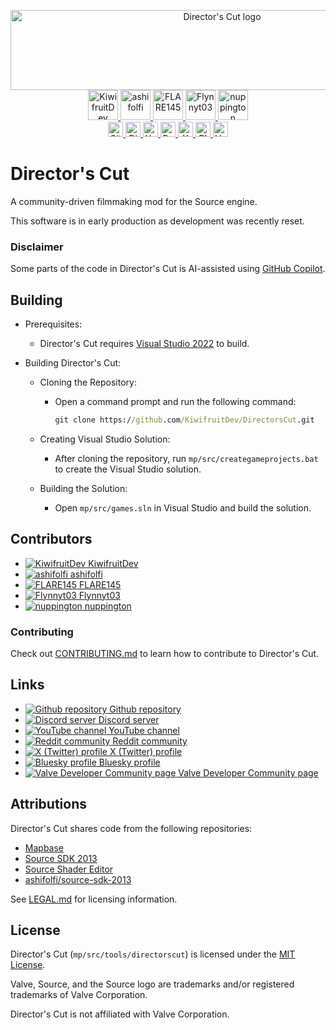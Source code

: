 <p align="center">
  <a href="https://github.com/KiwifruitDev/DirectorsCut">
    <img width="661px" height="128px" alt="Director's Cut logo" src="https://i.imgur.com/71ceAUU.png">
  </a>
  <br>
  <a href="https://github.com/KiwifruitDev" title="KiwifruitDev">
    <img height="48px" width="48px" alt="KiwifruitDev" src="https://i.imgur.com/3ufoXSF.png">
  </a>
  <a href="https://github.com/ashifolfi" title="ashifolfi">
    <img height="48px" width="48px" alt="ashifolfi" src="https://i.imgur.com/wLrrT7h.png">
  </a>
  <a href="https://flare145.com/" title="FLARE145">
    <img height="48px" width="48px" alt="FLARE145" src="https://i.imgur.com/6yoMcru.png">
  </a>
  <a href="https://github.com/flynnyt03" title="Flynnyt03">
    <img height="48px" width="48px" alt="Flynnyt03" src="https://i.imgur.com/gk65eRm.png">
  </a>
  <a href="https://github.com/nuppington-bit" title="nuppington">
    <img height="48px" width="48px" alt="nuppington" src="https://i.imgur.com/aIJ6Ivs.png">
  </a>
  <br>
  <a href="https://github.com/KiwifruitDev/DirectorsCut" title="Github repository">
    <img height="24px" width="24px" alt="Github repository" src="https://developer.valvesoftware.com/w/images/2/2c/Github_icon.png">
  </a>
  <a href="https://discord.com/invite/zrjApe5gkk" title="Discord server">
    <img height="24px" width="24px" alt="Discord server" src="https://developer.valvesoftware.com/w/images/1/18/Discord_icon.png">
  </a>
  <a href="https://youtube.com/@DirectorsCutMod" title="YouTube channel">
    <img height="24px" width="24px" alt="YouTube channel" src="https://developer.valvesoftware.com/w/images/4/4c/YouTube_icon.png">
  </a>
  <a href="https://www.reddit.com/r/DirectorsCut" title="Reddit community">
    <img height="24px" width="24px" alt="Reddit community" src="https://developer.valvesoftware.com/w/images/c/c3/Logo-Reddit.png">
  </a>
  <a href="https://x.com/DirectorsCutMod" title="X (Twitter) profile">
    <img height="24px" width="24px" alt="X (Twitter) profile" src="https://developer.valvesoftware.com/w/images/0/07/Logo-Twitter-X.png">
  </a>
  <a href="https://bsky.app/profile/directorscut.bsky.social" title="Bluesky profile">
    <img height="24px" width="24px" alt="Bluesky profile" src="https://developer.valvesoftware.com/w/images/d/d0/Bluesky_icon.png">
  </a>
  <a href="https://developer.valvesoftware.com/wiki/Director's_Cut" title="Valve Developer Community page">
    <img height="24px" width="24px" alt="Valve Developer Community page" src="https://developer.valvesoftware.com/w/images/1/10/Icon-Source.png">
  </a>
</p>

# Director's Cut
A community-driven filmmaking mod for the Source engine.

This software is in early production as development was recently reset.

### Disclaimer
Some parts of the code in Director's Cut is AI-assisted using [GitHub Copilot](https://copilot.github.com/).

## Building
- Prerequisites:
  - Director's Cut requires [Visual Studio 2022](https://visualstudio.microsoft.com/vs/) to build.

- Building Director's Cut:
  - Cloning the Repository:
    - Open a command prompt and run the following command:
      ```bat
      git clone https://github.com/KiwifruitDev/DirectorsCut.git
      ```

  - Creating Visual Studio Solution:
    - After cloning the repository, run `mp/src/creategameprojects.bat` to create the Visual Studio solution.

  - Building the Solution:
    - Open `mp/src/games.sln` in Visual Studio and build the solution.

## Contributors
- [![KiwifruitDev](https://i.imgur.com/qLndRtf.png) KiwifruitDev](https://github.com/KiwifruitDev)
- [![ashifolfi](https://i.imgur.com/4k4AuqO.png) ashifolfi](https://github.com/ashifolfi)
- [![FLARE145](https://i.imgur.com/HQWrrvo.png) FLARE145](https://flare145.com/)
- [![Flynnyt03](https://i.imgur.com/HD3Cgdp.png) Flynnyt03](https://github.com/flynnyt03)
- [![nuppington](https://i.imgur.com/sjR4oa3.png) nuppington](https://github.com/nuppington-bit)

### Contributing
Check out [CONTRIBUTING.md](CONTRIBUTING.md) to learn how to contribute to Director's Cut.

## Links
- [![Github repository](https://i.imgur.com/mrQcZY9.png) Github repository](https://github.com/KiwifruitDev/DirectorsCut)
- [![Discord server](https://i.imgur.com/pgLNitm.png) Discord server](https://discord.com/invite/zrjApe5gkk)
- [![YouTube channel](https://i.imgur.com/76FljEy.png) YouTube channel](https://youtube.com/@DirectorsCutMod)
- [![Reddit community](https://i.imgur.com/falKST9.png) Reddit community](https://www.reddit.com/r/DirectorsCut)
- [![X (Twitter) profile](https://i.imgur.com/MidXOod.png) X (Twitter) profile](https://x.com/DirectorsCutMod)
- [![Bluesky profile](https://i.imgur.com/nQy9dJ8.png) Bluesky profile](https://bsky.app/profile/directorscut.bsky.social)
- [![Valve Developer Community page](https://i.imgur.com/6elUXWS.png) Valve Developer Community page](https://developer.valvesoftware.com/wiki/Director's_Cut)

## Attributions
Director's Cut shares code from the following repositories:
- [Mapbase](https://github.com/mapbase-source/source-sdk-2013)
- [Source SDK 2013](https://github.com/ValveSoftware/source-sdk-2013)
- [Source Shader Editor](https://github.com/Biohazard90/source-shader-editor/)
- [ashifolfi/source-sdk-2013](https://github.com/ashifolfi/source-sdk-2013/)

See [LEGAL.md](LEGAL.md) for licensing information.

## License
Director's Cut (`mp/src/tools/directorscut`) is licensed under the [MIT License](LICENSE).

Valve, Source, and the Source logo are trademarks and/or registered trademarks of Valve Corporation.

Director's Cut is not affiliated with Valve Corporation.
